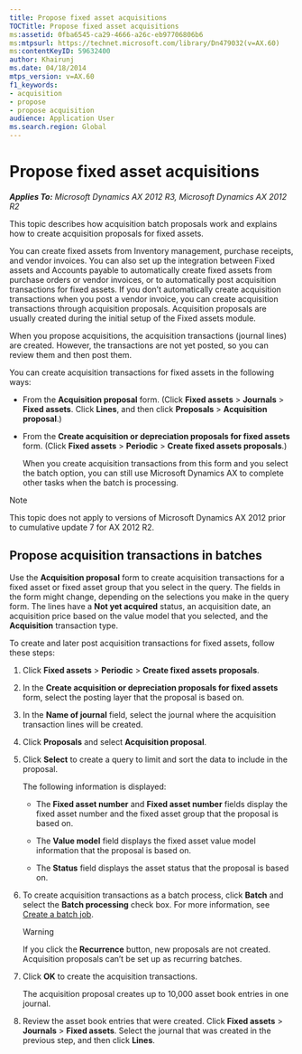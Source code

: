 ```yaml
---
title: Propose fixed asset acquisitions
TOCTitle: Propose fixed asset acquisitions
ms:assetid: 0fba6545-ca29-4666-a26c-eb97706806b6
ms:mtpsurl: https://technet.microsoft.com/library/Dn479032(v=AX.60)
ms:contentKeyID: 59632400
author: Khairunj
ms.date: 04/18/2014
mtps_version: v=AX.60
f1_keywords:
- acquisition
- propose
- propose acquisition
audience: Application User
ms.search.region: Global
---
```


# Propose fixed asset acquisitions 


_**Applies To:** Microsoft Dynamics AX 2012 R3, Microsoft Dynamics AX 2012 R2_

This topic describes how acquisition batch proposals work and explains how to create acquisition proposals for fixed assets.

You can create fixed assets from Inventory management, purchase receipts, and vendor invoices. You can also set up the integration between Fixed assets and Accounts payable to automatically create fixed assets from purchase orders or vendor invoices, or to automatically post acquisition transactions for fixed assets. If you don’t automatically create acquisition transactions when you post a vendor invoice, you can create acquisition transactions through acquisition proposals. Acquisition proposals are usually created during the initial setup of the Fixed assets module.

When you propose acquisitions, the acquisition transactions (journal lines) are created. However, the transactions are not yet posted, so you can review them and then post them.

You can create acquisition transactions for fixed assets in the following ways:

  - From the **Acquisition proposal** form. (Click **Fixed assets** \> **Journals** \> **Fixed assets**. Click **Lines**, and then click **Proposals** \> **Acquisition proposal**.)

  - From the **Create acquisition or depreciation proposals for fixed assets** form. (Click **Fixed assets** \> **Periodic** \> **Create fixed assets proposals**.)
    
    When you create acquisition transactions from this form and you select the batch option, you can still use Microsoft Dynamics AX to complete other tasks when the batch is processing.


> [!NOTE]
> <P>This topic does not apply to versions of Microsoft Dynamics AX 2012 prior to cumulative update 7 for AX 2012 R2.</P>



## Propose acquisition transactions in batches

Use the **Acquisition proposal** form to create acquisition transactions for a fixed asset or fixed asset group that you select in the query. The fields in the form might change, depending on the selections you make in the query form. The lines have a **Not yet acquired** status, an acquisition date, an acquisition price based on the value model that you selected, and the **Acquisition** transaction type.

To create and later post acquisition transactions for fixed assets, follow these steps:

1.  Click **Fixed assets** \> **Periodic** \> **Create fixed assets proposals**.

2.  In the **Create acquisition or depreciation proposals for fixed assets** form, select the posting layer that the proposal is based on.

3.  In the **Name of journal** field, select the journal where the acquisition transaction lines will be created.

4.  Click **Proposals** and select **Acquisition proposal**.

5.  Click **Select** to create a query to limit and sort the data to include in the proposal.
    
    The following information is displayed:
    
      - The **Fixed asset number** and **Fixed asset number** fields display the fixed asset number and the fixed asset group that the proposal is based on.
    
      - The **Value model** field displays the fixed asset value model information that the proposal is based on.
    
      - The **Status** field displays the asset status that the proposal is based on.

6.  To create acquisition transactions as a batch process, click **Batch** and select the **Batch processing** check box. For more information, see [Create a batch job](create-a-batch-job.md).
    

    > [!WARNING]
    > <P>If you click the <STRONG>Recurrence</STRONG> button, new proposals are not created. Acquisition proposals can’t be set up as recurring batches.</P>



7.  Click **OK** to create the acquisition transactions.
    
    The acquisition proposal creates up to 10,000 asset book entries in one journal.

8.  Review the asset book entries that were created. Click **Fixed assets** \> **Journals** \> **Fixed assets**. Select the journal that was created in the previous step, and then click **Lines**.

  


